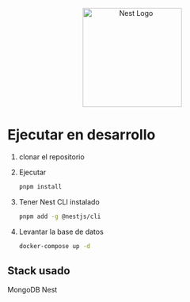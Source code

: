 <p align="center">
  <a href="http://nestjs.com/" target="blank">
    <img src="https://nestjs.com/img/logo-small.svg" width="200" alt="Nest Logo" />
  </a>
</p>

# Ejecutar en desarrollo

1. clonar el repositorio
2. Ejecutar

   ```bash
   pnpm install
   ```

3. Tener Nest CLI instalado

   ```bash
   pnpm add -g @nestjs/cli
   ```

4. Levantar la base de datos

   ```bash
   docker-compose up -d
   ```

## Stack usado

MongoDB
Nest

